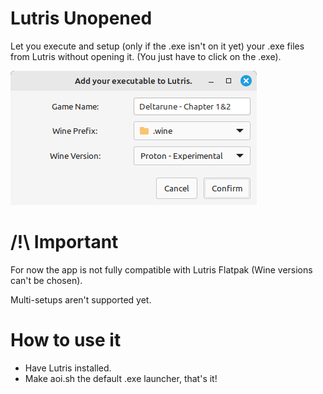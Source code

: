 # Lutris Unopened
Let you execute and setup (only if the .exe isn't on it yet) your .exe files from Lutris without opening it. (You just have to click on the .exe).

![App Window](assets/app_window.png)

# /!\ Important
For now the app is not fully compatible with Lutris Flatpak (Wine versions can't be chosen).

Multi-setups aren't supported yet.


# How to use it
- Have Lutris installed.
- Make aoi.sh the default .exe launcher, that's it!
